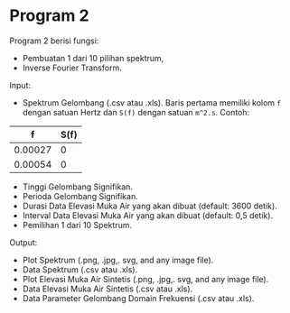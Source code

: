 # Program 2

Program 2 berisi fungsi:
*	Pembuatan 1 dari 10 pilihan spektrum,
*	Inverse Fourier Transform.

Input:
*	Spektrum Gelombang (.csv atau .xls). Baris pertama memiliki kolom `f` dengan satuan Hertz dan `S(f)` dengan satuan `m^2.s`. Contoh:

|f|S(f)|
|-|-|
|0.00027|0|
|0.00054|0|

*	Tinggi Gelombang Signifikan.
*	Perioda Gelombang Signifikan.
*	Durasi Data Elevasi Muka Air yang akan dibuat (default: 3600 detik).
*	Interval Data Elevasi Muka Air yang akan dibuat (default: 0,5 detik).
*	Pemilihan 1 dari 10 Spektrum.

Output:
*	Plot Spektrum (.png, .jpg,. svg, and any image file).
*	Data Spektrum (.csv atau .xls).
*	Plot Elevasi Muka Air Sintetis (.png, .jpg,. svg, and any image file).
*	Data Elevasi Muka Air Sintetis (.csv atau .xls).
*	Data Parameter Gelombang Domain Frekuensi (.csv atau .xls).
